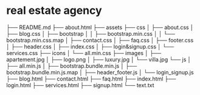 # real estate agency

├── README.md
├── about.html
├── assets
    ├── css
    │   ├── about.css
    │   ├── blog.css
    │   ├── bootstrap
    │   │   ├── bootstrap.min.css
    │   │   └── bootstrap.min.css.map
    │   ├── contact.css
    │   ├── faq.css
    │   ├── footer.css
    │   ├── header.css
    │   ├── index.css
    │   ├── login&signup.css
    │   └── services.css
    ├── icons
    │   └── all.min.css
    ├── images
    │   ├── apartement.jpg
    │   ├── logo.png
    │   ├── luxury.jpg
    │   └── villa.jpg
    └── js
    │   ├── all.min.js
    │   ├── bootstrap.bundle.min.js
    │   ├── bootstrap.bundle.min.js.map
    │   ├── header_footer.js
    │   └── login_signup.js
├── blog.html
├── contact.html
├── faq.html
├── index.html
├── login.html
├── services.html
├── signup.html
└── text.txt